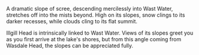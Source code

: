 A dramatic slope of scree, descending mercilessly into Wast Water, stretches off into the mists beyond. High on its slopes, snow clings to its darker recesses, while clouds cling to its flat summit.

Illgill Head is intrinsically linked to Wast Water. Views of its slopes greet you as you first arrive at the lake's shores, but from this angle coming from Wasdale Head, the slopes can be appreciated fully.
